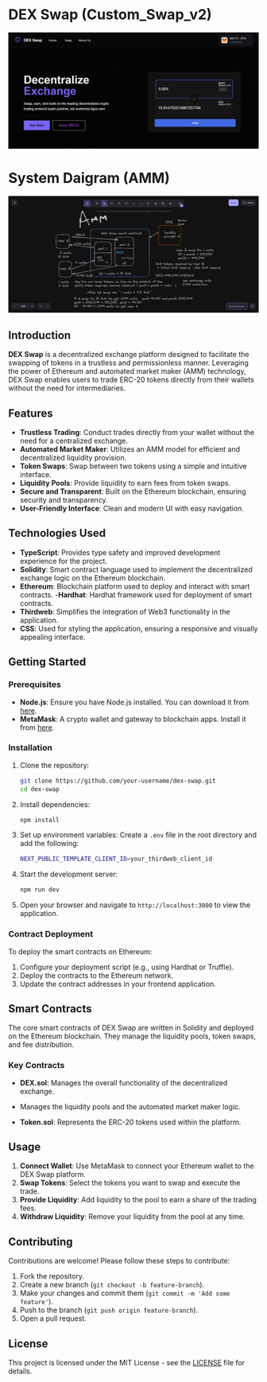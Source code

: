 # DEX Swap (Custom_Swap_v2)

![alt text](https://github.com/Dhanraj30/Custom_Swap_v2/blob/main/img/Screenshot%20(187).png)

# System Daigram (AMM)
![alt text](https://github.com/Dhanraj30/Custom_Swap_v2/blob/main/img/Screenshot%20(188).png)

## Introduction
**DEX Swap** is a decentralized exchange platform designed to facilitate the swapping of tokens in a trustless and permissionless manner. Leveraging the power of Ethereum and automated market maker (AMM) technology, DEX Swap enables users to trade ERC-20 tokens directly from their wallets without the need for intermediaries.

## Features
- **Trustless Trading**: Conduct trades directly from your wallet without the need for a centralized exchange.
- **Automated Market Maker**: Utilizes an AMM model for efficient and decentralized liquidity provision.
- **Token Swaps**: Swap between two tokens using a simple and intuitive interface.
- **Liquidity Pools**: Provide liquidity to earn fees from token swaps.
- **Secure and Transparent**: Built on the Ethereum blockchain, ensuring security and transparency.
- **User-Friendly Interface**: Clean and modern UI with easy navigation.

## Technologies Used
- **TypeScript**: Provides type safety and improved development experience for the project.
- **Solidity**: Smart contract language used to implement the decentralized exchange logic on the Ethereum blockchain.
- **Ethereum**: Blockchain platform used to deploy and interact with smart contracts.
-**Hardhat**: Hardhat framework used for deployment of smart contracts.
- **Thirdweb**: Simplifies the integration of Web3 functionality in the application.
- **CSS**: Used for styling the application, ensuring a responsive and visually appealing interface.


## Getting Started

### Prerequisites
- **Node.js**: Ensure you have Node.js installed. You can download it from [here](https://nodejs.org/).
- **MetaMask**: A crypto wallet and gateway to blockchain apps. Install it from [here](https://metamask.io/).

### Installation

1. Clone the repository:
   ```bash
   git clone https://github.com/your-username/dex-swap.git
   cd dex-swap
   ```

2. Install dependencies:
   ```bash
   npm install
   ```

3. Set up environment variables:
   Create a `.env` file in the root directory and add the following:
   ```bash
   NEXT_PUBLIC_TEMPLATE_CLIENT_ID=your_thirdweb_client_id
   ```

4. Start the development server:
   ```bash
   npm run dev
   ```

5. Open your browser and navigate to `http://localhost:3000` to view the application.

### Contract Deployment

To deploy the smart contracts on Ethereum:

1. Configure your deployment script (e.g., using Hardhat or Truffle).
2. Deploy the contracts to the Ethereum network.
3. Update the contract addresses in your frontend application.

## Smart Contracts

The core smart contracts of DEX Swap are written in Solidity and deployed on the Ethereum blockchain. They manage the liquidity pools, token swaps, and fee distribution.

### Key Contracts

- **DEX.sol**: Manages the overall functionality of the decentralized exchange.
- Manages the liquidity pools and the automated market maker logic.

- **Token.sol**: Represents the ERC-20 tokens used within the platform.

## Usage

1. **Connect Wallet**: Use MetaMask to connect your Ethereum wallet to the DEX Swap platform.
2. **Swap Tokens**: Select the tokens you want to swap and execute the trade.
3. **Provide Liquidity**: Add liquidity to the pool to earn a share of the trading fees.
4. **Withdraw Liquidity**: Remove your liquidity from the pool at any time.

## Contributing

Contributions are welcome! Please follow these steps to contribute:

1. Fork the repository.
2. Create a new branch (`git checkout -b feature-branch`).
3. Make your changes and commit them (`git commit -m 'Add some feature'`).
4. Push to the branch (`git push origin feature-branch`).
5. Open a pull request.

## License

This project is licensed under the MIT License - see the [LICENSE](LICENSE) file for details.
